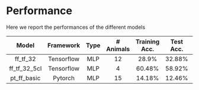 # Performance

Here we report the performances of the different models

| Model | Framework | Type | # Animals | Training Acc. | Test Acc. | Image Res | # of Pars | Epochs | Who |
|:-----:|:-----:|:-----:|:-----:|:-----:|:-----:|:-----:|:-----:|:-----:|:-----:|
| ff_tf_32 | Tensorflow | MLP | 12 | 28.9% | 32.88% | 32x32 | 197956 | 1500 | lucap |
| ff_tf_32_5cl | Tensorflow | MLP | 4 | 60.48% | 58.92% | 32x32 | 197884 | 500 | lucap |
| pt_ff_basic | Pytorch | MLP | 15 | 14.18% | 12.46% | 32x32 | 404175 | 5 | lucap |
